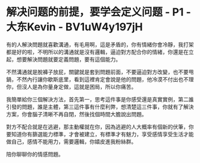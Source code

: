 # 解决问题的前提，要学会定义问题 - P1 - 大东Kevin - BV1uW4y197jH

有的人解決問題就喜歡溝通，有毛用啊，這是矛盾的，你有情緒你會冷靜，我打架都是好的啦，不明所以的溝通就是沒有邏輯，逼迫對方配合你的情緒，你還是在立起，想要解決問題就要定義問題，要有這個能力。

不然溝通就是脫褲子放屁，關鍵就是套到問題前面，不要逼迫對方改變，也不要甩鍋，不然內行讓你歇斯底里，看到這裡肯定會說是他的問題，他冷漠不付出也不理你，但沒人是為你量身定做，這就是困局，所以你痛苦。

我簡單給你三個解決方法，首先第一，思考這件事是你感受還是真實實例，第二誰引發的問題，誰是主體，第三這件事有什麼利弊，想清楚這三件事，你就有了解決方案，你會腦子清晰不再自閉，然後找個時間大膽說出問題。

對方不配合就是在逃避，那主動權就在你，因為逃避的人大概率有個新的伏筆，你要知道你有篩選能力標準，才會被建立，有標準才有魅力，享受感情享受生活才能做自己，感情不能用力，需要邏輯，你嬉皮進我粉絲群。

陪你聊聊你的情感問題。